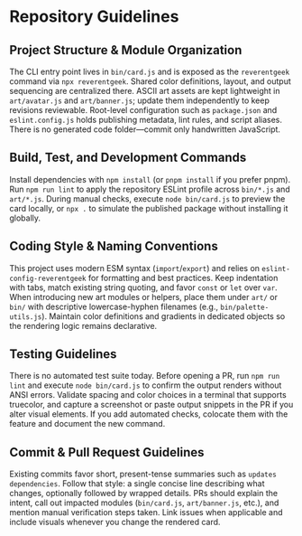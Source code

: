 # Repository Guidelines

## Project Structure & Module Organization
The CLI entry point lives in `bin/card.js` and is exposed as the `reverentgeek` command via `npx reverentgeek`. Shared color definitions, layout, and output sequencing are centralized there. ASCII art assets are kept lightweight in `art/avatar.js` and `art/banner.js`; update them independently to keep revisions reviewable. Root-level configuration such as `package.json` and `eslint.config.js` holds publishing metadata, lint rules, and script aliases. There is no generated code folder—commit only handwritten JavaScript.

## Build, Test, and Development Commands
Install dependencies with `npm install` (or `pnpm install` if you prefer pnpm). Run `npm run lint` to apply the repository ESLint profile across `bin/*.js` and `art/*.js`. During manual checks, execute `node bin/card.js` to preview the card locally, or `npx .` to simulate the published package without installing it globally.

## Coding Style & Naming Conventions
This project uses modern ESM syntax (`import`/`export`) and relies on `eslint-config-reverentgeek` for formatting and best practices. Keep indentation with tabs, match existing string quoting, and favor `const` or `let` over `var`. When introducing new art modules or helpers, place them under `art/` or `bin/` with descriptive lowercase-hyphen filenames (e.g., `bin/palette-utils.js`). Maintain color definitions and gradients in dedicated objects so the rendering logic remains declarative.

## Testing Guidelines
There is no automated test suite today. Before opening a PR, run `npm run lint` and execute `node bin/card.js` to confirm the output renders without ANSI errors. Validate spacing and color choices in a terminal that supports truecolor, and capture a screenshot or paste output snippets in the PR if you alter visual elements. If you add automated checks, colocate them with the feature and document the new command.

## Commit & Pull Request Guidelines
Existing commits favor short, present-tense summaries such as `updates dependencies`. Follow that style: a single concise line describing what changes, optionally followed by wrapped details. PRs should explain the intent, call out impacted modules (`bin/card.js`, `art/banner.js`, etc.), and mention manual verification steps taken. Link issues when applicable and include visuals whenever you change the rendered card.
